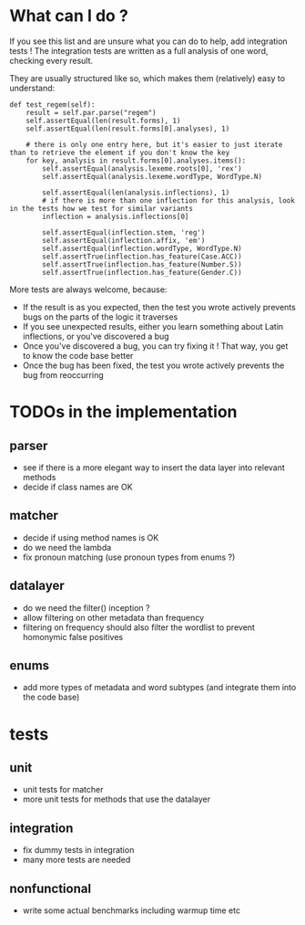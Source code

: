 # What can I do ?

If you see this list and are unsure what you can do to help, add integration tests !
The integration tests are written as a full analysis of one word, checking every result.

They are usually structured like so, which makes them (relatively) easy to understand:

```
def test_regem(self):
    result = self.par.parse("regem")
    self.assertEqual(len(result.forms), 1)
    self.assertEqual(len(result.forms[0].analyses), 1)

    # there is only one entry here, but it's easier to just iterate than to retrieve the element if you don't know the key
    for key, analysis in result.forms[0].analyses.items():
        self.assertEqual(analysis.lexeme.roots[0], 'rex')
        self.assertEqual(analysis.lexeme.wordType, WordType.N)

        self.assertEqual(len(analysis.inflections), 1)
        # if there is more than one inflection for this analysis, look in the tests how we test for similar variants
        inflection = analysis.inflections[0]

        self.assertEqual(inflection.stem, 'reg')
        self.assertEqual(inflection.affix, 'em')
        self.assertEqual(inflection.wordType, WordType.N)
        self.assertTrue(inflection.has_feature(Case.ACC))
        self.assertTrue(inflection.has_feature(Number.S))
        self.assertTrue(inflection.has_feature(Gender.C))
```

More tests are always welcome, because:

* If the result is as you expected, then the test you wrote actively prevents bugs on the parts of the logic it traverses
* If you see unexpected results, either you learn something about Latin inflections, or you've discovered a bug
* Once you've discovered a bug, you can try fixing it ! That way, you get to know the code base better
* Once the bug has been fixed, the test you wrote actively prevents the bug from reoccurring

# TODOs in the implementation

## parser

* see if there is a more elegant way to insert the data layer into relevant methods
* decide if class names are OK

## matcher

* decide if using method names is OK
* do we need the lambda
* fix pronoun matching (use pronoun types from enums ?)

## datalayer

* do we need the filter() inception ?
* allow filtering on other metadata than frequency
* filtering on frequency should also filter the wordlist to prevent homonymic false positives

## enums

* add more types of metadata and word subtypes (and integrate them into the code base)

# tests

## unit

* unit tests for matcher
* more unit tests for methods that use the datalayer

## integration

* fix dummy tests in integration
* many more tests are needed

## nonfunctional

* write some actual benchmarks including warmup time etc
